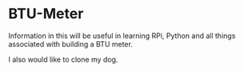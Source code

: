 # BTU-Meter
Information in this will be useful in learning RPi, Python and all things associated with building a BTU meter.

I also would like to clone my dog.

